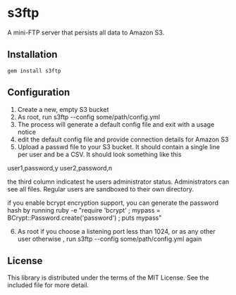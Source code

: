 # s3ftp

A mini-FTP server that persists all data to Amazon S3.

## Installation

    gem install s3ftp

## Configuration

1. Create a new, empty S3 bucket
2. As root, run s3ftp --config some/path/config.yml
3. The process will generate a default config file and exit with a usage notice
4. edit the default config file and provide connection details for Amazon S3
5. Upload a passwd file to your S3 bucket. It should contain a single line
   per user and be a CSV. It should look something like this

  user1,password,y
  user2,password,n

  the third column indicatest he users administrator status. Administrators can
  see all files. Regular users are sandboxed to their own directory.

  if you enable bcrypt encryption support, you can generate the password hash by running 
  ruby -e "require 'bcrypt' ; mypass = BCrypt::Password.create('password') ; puts mypass"

6. As root if you choose a listening port less than 1024, or as any other user otherwise , run s3ftp --config some/path/config.yml again

## License

This library is distributed under the terms of the MIT License. See the included file for
more detail.
